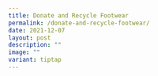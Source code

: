 ```yaml
---
title: Donate and Recycle Footwear
permalink: /donate-and-recycle-footwear/
date: 2021-12-07
layout: post
description: ""
image: ""
variant: tiptap
---
```

